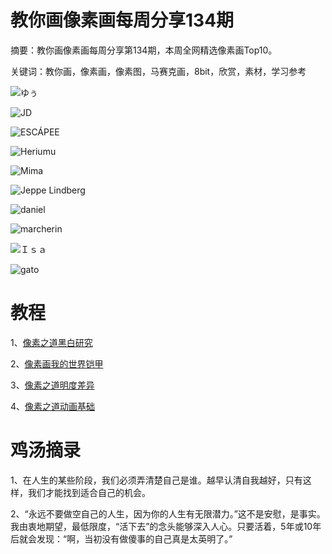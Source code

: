 # 教你画像素画每周分享134期

摘要：教你画像素画每周分享第134期，本周全网精选像素画Top10。

关键词：教你画，像素画，像素图，马赛克画，8bit，欣赏，素材，学习参考

![ゆぅ](https://files.mdnice.com/user/10493/a77e02f1-5b50-488c-b44d-65569ef9972e.jpeg)

![JD](https://files.mdnice.com/user/10493/a07530d7-962a-4793-9ec8-1301619a4b12.png)

![ESCÁPEE](https://files.mdnice.com/user/10493/c1c3f596-f50d-4288-b281-5282ee693493.png)

![Heriumu](https://files.mdnice.com/user/10493/3cad48c1-aef8-4873-99e6-fe81ee4d73be.png)

![Mima](https://files.mdnice.com/user/10493/86a17a04-5289-447a-8485-7b1b3ae4d76f.jpeg)

![Jeppe Lindberg](https://files.mdnice.com/user/10493/c7c8811a-ce53-4a3f-9ada-bb30c3c9b957.png)

![daniel](https://files.mdnice.com/user/10493/8599107b-acf4-46b3-86c8-4278a965a0f2.png)

![marcherin](https://files.mdnice.com/user/10493/fa696c14-75bd-465e-988e-d17c049b3696.jpeg)

![Ｉｓａ ](https://files.mdnice.com/user/10493/d82e3a02-d81c-4031-8dc6-05f36f8c9265.png)

![gato](https://files.mdnice.com/user/10493/01f8179e-9541-4aab-a1ce-9ebc091b9d10.png)


# 教程

1、[像素之道黑白研究](https://mp.weixin.qq.com/s/7YmtG2zq1_nqhYx-Pm_PWA)

2、[像素画我的世界铠甲](https://mp.weixin.qq.com/s/jhDCf0ca6ya9KkwkC1ygnQ)

3、[像素之道明度差异](https://mp.weixin.qq.com/s/qop60coY8-AH2kyFLKv-MQ)

4、[像素之道动画基础](https://mp.weixin.qq.com/s/3JSF3Ga7ilPoKoECDFeQYw)


# 鸡汤摘录

1、在人生的某些阶段，我们必须弄清楚自己是谁。越早认清自我越好，只有这样，我们才能找到适合自己的机会。

2、“永远不要做空自己的人生，因为你的人生有无限潜力。”这不是安慰，是事实。我由衷地期望，最低限度，“活下去”的念头能够深入人心。只要活着，5年或10年后就会发现：“啊，当初没有做傻事的自己真是太英明了。”


